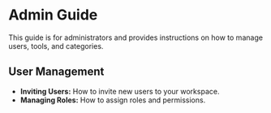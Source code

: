 # Admin Guide

This guide is for administrators and provides instructions on how to manage users, tools, and categories.

## User Management

-   **Inviting Users:** How to invite new users to your workspace.
-   **Managing Roles:** How to assign roles and permissions.
